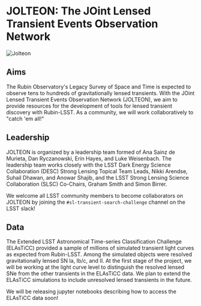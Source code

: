 # JOLTEON: The JOint Lensed Transient Events Observation Network

![Jolteon](https://github.com/erinhay/jolteon/blob/main/jolteon.png)

## Aims
The Rubin Observatory's Legacy Survey of Space and Time is expected to observe tens to hundreds of gravitationally lensed transients. With the JOint Lensed Transient Events Observation Network (JOLTEON), we aim to provide resources for the development of tools for lensed transient discovery with Rubin-LSST. As a community, we will work collaboratively to "catch 'em all!"

## Leadership

JOLTEON is organized by a leadership team formed of Ana Sainz de Murieta, Dan Ryczanowski, Erin Hayes, and Luke Weisenbach. The leadership team works closely with the LSST Dark Energy Science Collaboration (DESC) Strong Lensing Topical Team Leads, Nikki Arendse, Suhail Dhawan, and Anowar Shajib, and the LSST Strong Lensing Science Collaboration (SLSC) Co-Chairs, Graham Smith and Simon Birrer.

We welcome all LSST community members to become collaborators on JOLTEON by joining the ``#sl-transient-search-challenge`` channel on the LSST slack!

## Data
The Extended LSST Astronomical Time-series Classification Challenge (ELAsTiCC) provided a sample of millions of simulated transient light curves as expected from Rubin-LSST. Among the simulated objects were resolved gravitationally lensed SN Ia, Ib/c, and II. At the first stage of the project, we will be working at the light curve level to distinguish the resolved lensed SNe from the other transients in the ELAsTiCC data. We plan to extend the ELAsTiCC simulations to include unresolved lensed transients in the future.

We will be releasing jupyter notebooks describing how to access the ELAsTiCC data soon!


